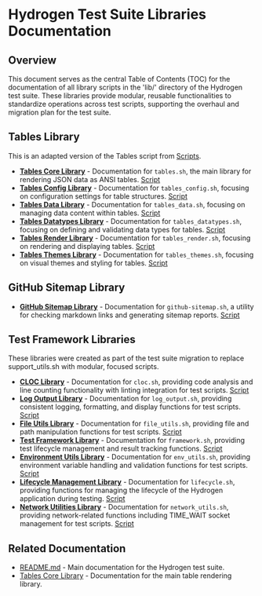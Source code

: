 # Hydrogen Test Suite Libraries Documentation

## Overview

This document serves as the central Table of Contents (TOC) for the documentation of all library scripts in the 'lib/' directory of the Hydrogen test suite. These libraries provide modular, reusable functionalities to standardize operations across test scripts, supporting the overhaul and migration plan for the test suite.

## Tables Library

This is an adapted version of the Tables script from [Scripts](https://github.com/500Foods/Scripts).

- **[Tables Core Library](tables.md)** - Documentation for `tables.sh`, the main library for rendering JSON data as ANSI tables. [Script](../lib/tables.sh)
- **[Tables Config Library](tables_config.md)** - Documentation for `tables_config.sh`, focusing on configuration settings for table structures. [Script](../lib/tables_config.sh)
- **[Tables Data Library](tables_data.md)** - Documentation for `tables_data.sh`, focusing on managing data content within tables. [Script](../lib/tables_data.sh)
- **[Tables Datatypes Library](tables_datatypes.md)** - Documentation for `tables_datatypes.sh`, focusing on defining and validating data types for tables. [Script](../lib/tables_datatypes.sh)
- **[Tables Render Library](tables_render.md)** - Documentation for `tables_render.sh`, focusing on rendering and displaying tables. [Script](../lib/tables_render.sh)
- **[Tables Themes Library](tables_themes.md)** - Documentation for `tables_themes.sh`, focusing on visual themes and styling for tables. [Script](../lib/tables_themes.sh)

## GitHub Sitemap Library

- **[GitHub Sitemap Library](github-sitemap.md)** - Documentation for `github-sitemap.sh`, a utility for checking markdown links and generating sitemap reports. [Script](../lib/github-sitemap.sh)

## Test Framework Libraries

These libraries were created as part of the test suite migration to replace support_utils.sh with modular, focused scripts.

- **[CLOC Library](cloc.md)** - Documentation for `cloc.sh`, providing code analysis and line counting functionality with linting integration for test scripts. [Script](../lib/cloc.sh)
- **[Log Output Library](log_output.md)** - Documentation for `log_output.sh`, providing consistent logging, formatting, and display functions for test scripts. [Script](../lib/log_output.sh)
- **[File Utils Library](file_utils.md)** - Documentation for `file_utils.sh`, providing file and path manipulation functions for test scripts. [Script](../lib/file_utils.sh)
- **[Test Framework Library](framework.md)** - Documentation for `framework.sh`, providing test lifecycle management and result tracking functions. [Script](../lib/framework.sh)
- **[Environment Utils Library](env_utils.md)** - Documentation for `env_utils.sh`, providing environment variable handling and validation functions for test scripts. [Script](../lib/env_utils.sh)
- **[Lifecycle Management Library](lifecycle.md)** - Documentation for `lifecycle.sh`, providing functions for managing the lifecycle of the Hydrogen application during testing. [Script](../lib/lifecycle.sh)
- **[Network Utilities Library](network_utils.md)** - Documentation for `network_utils.sh`, providing network-related functions including TIME_WAIT socket management for test scripts. [Script](../lib/network_utils.sh)

## Related Documentation

- [README.md](../README.md) - Main documentation for the Hydrogen test suite.
- [Tables Core Library](tables.md) - Documentation for the main table rendering library.
